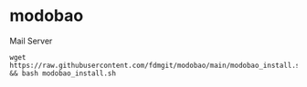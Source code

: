 # modobao
Mail Server

```
wget https://raw.githubusercontent.com/fdmgit/modobao/main/modobao_install.sh && bash modobao_install.sh
```
